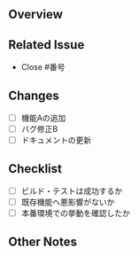 ## Overview
<!-- 変更内容や目的を簡潔に記載 -->

## Related Issue
- Close #番号

## Changes
- [ ] 機能Aの追加
- [ ] バグ修正B
- [ ] ドキュメントの更新

## Checklist
- [ ] ビルド・テストは成功するか
- [ ] 既存機能へ悪影響がないか
- [ ] 本番環境での挙動を確認したか

## Other Notes
<!-- 補足事項やレビュアーへの要望など -->
